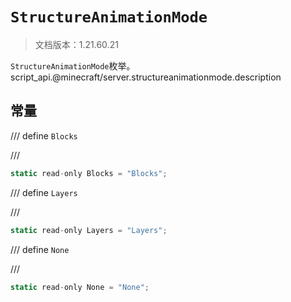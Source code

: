 # `StructureAnimationMode`

> 文档版本：1.21.60.21

`StructureAnimationMode`枚举。script_api.@minecraft/server.structureanimationmode.description

## 常量

/// define
`Blocks`


///

```js
static read-only Blocks = "Blocks";
```


/// define
`Layers`


///

```js
static read-only Layers = "Layers";
```


/// define
`None`


///

```js
static read-only None = "None";
```

